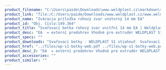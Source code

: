 ```yaml
---
product_filename: "C:\Users\paide\Downloads\www.weldplast.cz\markdown\svarovaci-botka-rohovy-svar-vnitrni-14-mm-ea.md"
product_link: "file:/C:/Users/paide/Downloads/www.weldplast.cz/www.weldplast.cz/sk/svarovaci-botka-rohovy-svar-vnitrni-14-mm-ea"
product_name: "Zváracia príložka rohový zvar vnútorný 14 mm EA"
product_id: "Obj. číslo:149.364"
product_title: "Svařovací botka rohový svar vnitřní 14 mm EA | Weldplast"
product_desc: "EA  = externí predohrev Vhodné pre extrudér WELDPLAST S1"
product_specs: ""
product_downloads: "Svařovací botky - WELDPLAST S1 stiahnuť  Svařovací botky - FUSION 2/3/3C WELDPLAST S2 stiahnuť  Svařovací botky - WELDPLAST S2 PVC S4 S6 stiahnuť"
product_href: "../files/wp-s1-botky-web.pdf ../files/wp-s1-botky-web.pdf ../files/prehled-botek-fusion-2-3-3c-weldplast-s21.pdf ../files/prehled-botek-fusion-2-3-3c-weldplast-s21.pdf ../files/prehled-botek-weldplast-s2pvc-s4-s62.pdf ../files/prehled-botek-weldplast-s2pvc-s4-s62.pdf"
product_desc_2: "EA  = externí predohrev Vhodné pre extrudér WELDPLAST S1"
product_accessories: ""
product_similar: ""
---
```

